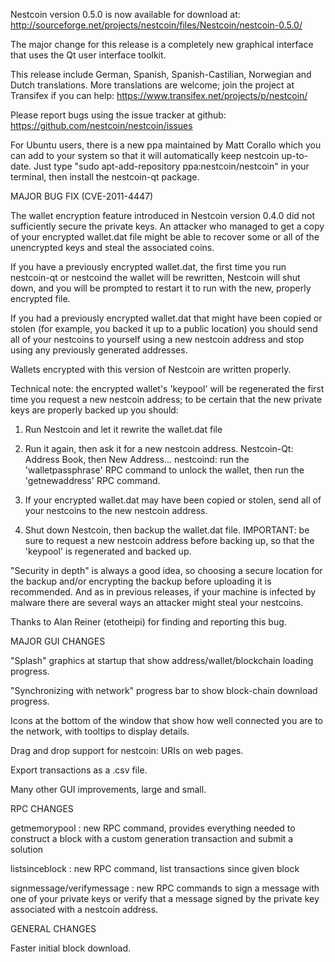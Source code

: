 Nestcoin version 0.5.0 is now available for download at:
http://sourceforge.net/projects/nestcoin/files/Nestcoin/nestcoin-0.5.0/

The major change for this release is a completely new graphical interface that uses the Qt user interface toolkit.

This release include German, Spanish, Spanish-Castilian, Norwegian and Dutch translations. More translations are welcome; join the project at Transifex if you can help:
https://www.transifex.net/projects/p/nestcoin/

Please report bugs using the issue tracker at github:
https://github.com/nestcoin/nestcoin/issues

For Ubuntu users, there is a new ppa maintained by Matt Corallo which you can add to your system so that it will automatically keep nestcoin up-to-date.  Just type "sudo apt-add-repository ppa:nestcoin/nestcoin" in your terminal, then install the nestcoin-qt package.

MAJOR BUG FIX  (CVE-2011-4447)

The wallet encryption feature introduced in Nestcoin version 0.4.0 did not sufficiently secure the private keys. An attacker who
managed to get a copy of your encrypted wallet.dat file might be able to recover some or all of the unencrypted keys and steal the
associated coins.

If you have a previously encrypted wallet.dat, the first time you run nestcoin-qt or nestcoind the wallet will be rewritten, Nestcoin will
shut down, and you will be prompted to restart it to run with the new, properly encrypted file.

If you had a previously encrypted wallet.dat that might have been copied or stolen (for example, you backed it up to a public
location) you should send all of your nestcoins to yourself using a new nestcoin address and stop using any previously generated addresses.

Wallets encrypted with this version of Nestcoin are written properly.

Technical note: the encrypted wallet's 'keypool' will be regenerated the first time you request a new nestcoin address; to be certain that the
new private keys are properly backed up you should:

1. Run Nestcoin and let it rewrite the wallet.dat file

2. Run it again, then ask it for a new nestcoin address.
Nestcoin-Qt: Address Book, then New Address...
nestcoind: run the 'walletpassphrase' RPC command to unlock the wallet,  then run the 'getnewaddress' RPC command.

3. If your encrypted wallet.dat may have been copied or stolen, send  all of your nestcoins to the new nestcoin address.

4. Shut down Nestcoin, then backup the wallet.dat file.
IMPORTANT: be sure to request a new nestcoin address before backing up, so that the 'keypool' is regenerated and backed up.

"Security in depth" is always a good idea, so choosing a secure location for the backup and/or encrypting the backup before uploading it is recommended. And as in previous releases, if your machine is infected by malware there are several ways an attacker might steal your nestcoins.

Thanks to Alan Reiner (etotheipi) for finding and reporting this bug.

MAJOR GUI CHANGES

"Splash" graphics at startup that show address/wallet/blockchain loading progress.

"Synchronizing with network" progress bar to show block-chain download progress.

Icons at the bottom of the window that show how well connected you are to the network, with tooltips to display details.

Drag and drop support for nestcoin: URIs on web pages.

Export transactions as a .csv file.

Many other GUI improvements, large and small.

RPC CHANGES

getmemorypool : new RPC command, provides everything needed to construct a block with a custom generation transaction and submit a solution

listsinceblock : new RPC command, list transactions since given block

signmessage/verifymessage : new RPC commands to sign a message with one of your private keys or verify that a message signed by the private key associated with a nestcoin address.

GENERAL CHANGES

Faster initial block download.
